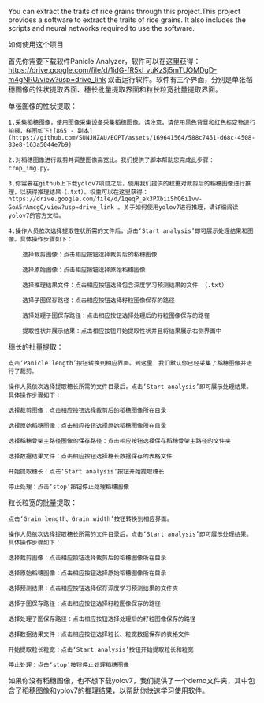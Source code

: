 You can extract the traits of rice grains through this project.This project provides a software to extract the traits of rice grains. It also includes the scripts and neural networks required to use the software.

如何使用这个项目

首先你需要下载软件Panicle Analyzer，软件可以在这里获得：https://drive.google.com/file/d/1idG-fR5kl_vuKzSj5mTUOMDgD-m4gNRU/view?usp=drive_link
双击运行软件。软件有三个界面，分别是单张稻穗图像的性状提取界面、穗长批量提取界面和粒长粒宽批量提取界面。

单张图像的性状提取：

	1.采集稻穗图像，使用图像采集设备采集稻穗图像。请注意，请使用黑色背景和红色标定物进行拍摄，样图如下![865 - 副本](https://github.com/SUNJHZAU/EOPT/assets/169641564/588c7461-d68c-4508-83e8-163a5044e7b9)
 
	2.对稻穗图像进行裁剪并调整图像高宽比。我们提供了脚本帮助您完成此步骤：crop_img.py。
	
	3.你需要在github上下载yolov7项目之后，使用我们提供的权重对裁剪后的稻穗图像进行推理，以获得推理结果（.txt）。权重可以在这里获得：https://drive.google.com/file/d/1qeqP_ek3PXbiiShQ6i1vv-GoA5rAmcgO/view?usp=drive_link 。关于如何使用yolov7进行推理，请详细阅读yolov7的官方文档。
	
	4.操作人员依次选择提取性状所需的文件后，点击‘Start analysis’即可展示处理结果和图像。具体操作步骤如下：
	
		选择裁剪图像：点击相应按钮选择裁剪后的稻穗图像
	 
		选择原始图像：点击相应按钮选择原始稻穗图像
	 
		选择推理结果文件：点击相应按钮选择包含深度学习预测结果的文件 （.txt）
	 
		选择子图保存路径：点击相应按钮选择籽粒图像保存的路径
	 
		选择处理子图保存路径：点击相应按钮选择处理后的籽粒图像保存的路径
	 
		提取性状并展示结果：点击相应按钮开始提取性状并且将结果展示右侧界面中


穗长的批量提取：

	点击‘Panicle length’按钮转换到相应界面。到这里，我们默认你已经采集了稻穗图像并进行了裁剪。
	
	操作人员依次选择提取穗长所需的文件目录后，点击‘Start analysis’即可展示处理结果。具体操作步骤如下：
 
	选择裁剪图像：点击相应按钮选择裁剪后的稻穗图像所在目录
 
	选择原始稻穗图像：点击相应按钮选择原始稻穗图像所在目录
 
	选择稻穗骨架主路径图像的保存路径：点击相应按钮选择保存稻穗骨架主路径的文件夹
 
	选择数据结果文件：点击相应按钮选择穗长数据保存的表格文件
 
	开始提取穗长：点击‘Start analysis’按钮开始提取穗长
 
	停止处理：点击‘stop’按钮停止处理稻穗图像
 	


粒长粒宽的批量提取：

	点击‘Grain length、Grain width’按钮转换到相应界面。
	
	操作人员依次选择提取穗长所需的文件目录后，点击‘Start analysis’即可展示处理结果。具体操作步骤如下：
	
	选择裁剪图像：点击相应按钮选择裁剪后的稻穗图像所在目录
	
	选择原始稻穗图像：点击相应按钮选择原始稻穗图像所在目录
	
	选择预测结果：点击相应按钮选择保存深度学习预测结果的文件夹
	
	选择子图保存路径：点击相应按钮选择籽粒图像保存的路径
	
	选择处理子图保存路径：点击相应按钮选择处理后的籽粒图像保存的路径
	
	选择数据结果文件：点击相应按钮选择粒长、粒宽数据保存的表格文件
	
	开始提取粒长粒宽：点击‘Start analysis’按钮开始提取粒长和粒宽
	
	停止处理：点击‘stop’按钮停止处理稻穗图像


如果你没有稻穗图像，也不想下载yolov7，我们提供了一个demo文件夹，其中包含了稻穗图像和yolov7的推理结果，以帮助你快速学习使用软件。


